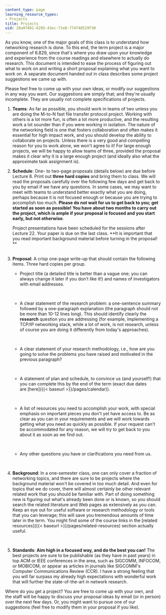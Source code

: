 ```yaml
---
content_type: page
learning_resource_types:
- Projects
title: Projects
uid: 28a97481-6295-43ec-71e8-774748529f30
---
```


As you know, one of the major goals of this class is to understand how networking research is done. To this end, the term project is a major component of 6.829, since that's where you draw upon your knowledge and experience from the course readings and elsewhere to actually do research. This document is intended to ease the process of figuring out what to work on and writing a short proposal explaining what you want to work on. A separate document handed out in class describes some project suggestions we came up with.

Please feel free to come up with your own ideas, or modify our suggestions in any way you want. Our suggestions are simply that; and they're usually incomplete. They are usually not complete specifications of projects.

1.  **Teams**: As far as possible, you should work in teams of two unless you are doing the M-to-N fast file transfer protocol project. Working with others is a lot more fun, is often a lot more productive, and the resulting work a lot sounder than if you were working in isolation. The nature of the networking field is one that fosters collaboration and often makes it essential for high impact work, and you should develop the ability to collaborate on projects. Unless there is a very good and compelling reason for you to work alone, we won't agree to it! For large enough projects, we will be happy to allow teams of three, provided the proposal makes it clear why it is a large enough project (and ideally also what the approximate task assignment is).  
      
    
2.  **Schedule**: One- to two-page proposals (details below) are due before Lecture 8. Print out **three hard copies** and bring them to class. We will read the proposals carefully over the following few days and get back to you by email if we have any questions. In some cases, we may want to meet with teams to understand better exactly what you are doing, perhaps because it is not focused enough or because you are trying to accomplish too much. **Please do not wait for us to get back to you; get started as soon as possible! You have about two months to carry out the project, which is ample if your proposal is focused and you start early, but not otherwise**.  
      
    Project presentations have been scheduled for the sessions after Lecture 22. Your paper is due on the last class. **It is important that you read important background material before turning in the proposal!  
    **  
     
3.  **Proposal**: A crisp one-page write-up that should contain the following items. Three hard copies per group.
    *   Project title (a detailed title is better than a vague one; you can always change it later if you don't like it!) and names of investigators with email addresses.  
          
         
    *   A clear statement of the research problem: a one-sentence summary followed by a one-paragraph explanation (the paragraph should not be more than 10-12 lines long). This should identify clearly the **research** question you are addressing (for example, implementing a TCP/IP networking stack, while a lot of work, is not research, unless of course you are doing it differently from today's approaches).  
          
         
    *   A clear statement of your research methodology, i.e., how are you going to solve the problems you have raised and motivated in the previous paragraph?  
          
         
    *   A statement of plan and schedule, to convince us (and yourself!) that you can complete this by the end of the term (exact due dates are [here]({{< baseurl >}}/pages/calendar)).  
          
         
    *   A list of resources you need to accomplish your work, with special emphasis on important pieces you don't yet have access to. Be as clear as you can in your requirements and we will work towards getting what you need as quickly as possible. If your request can't be accommodated for any reason, we will try to get back to you about it as soon as we find out.  
          
         
    *   Any other questions you have or clarifications you need from us.  
          
         
4.  **Background**: In a one-semester class, one can only cover a fraction of networking topics, and there are sure to be projects where the background material won't be covered in too much detail. And even for topics that we do cover, there will almost certainly be other relevant related work that you should be familiar with. Part of doing something new is figuring out what's already been done or is known, so you should search the related literature and Web pages as extensively as you can. Keep an eye out for useful software or research methodology or tools that you can leverage; this will save you tremendous amounts of time later in the term. You might find some of the course links in the [related resources]({{< baseurl >}}/pages/related-resources) section actually useful.  
      
     
5.  **Standards**: **Aim high in a focused way, and do the best you can!** The best projects are sure to be publishable (as they have in past years) in top ACM or IEEE conferences in the area, such as SIGCOMM, INFOCOM, or MOBICOM, or appear as articles in journals like SIGCOMM's Computer Communications Review (CCR). I have a strong feeling that you will far surpass my already high expectations with wonderful work that will further the state-of-the-art in network research.

Where do you get a project? You are free to come up with your own, and the staff will be happy to discuss your proposal ideas by email (or in person) over the next few days. Or, you might want to pursue one of our suggestions (feel free to modify them in your proposal if you like).